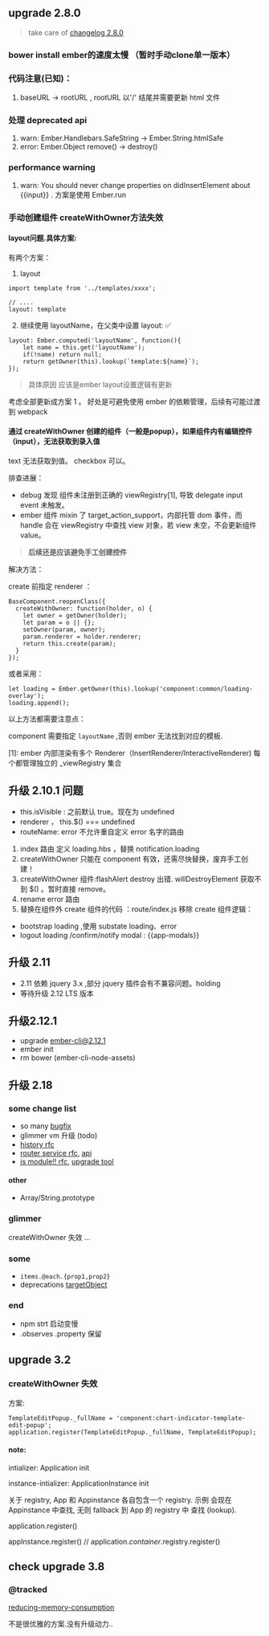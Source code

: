 
## upgrade 2.8.0

> take care of [changelog 2.8.0](https://github.com/emberjs/ember.js/blob/v2.8.0/CHANGELOG.md)

### bower install ember的速度太慢 （暂时手动clone单一版本）
### 代码注意(已知)：

  1. baseURL -> rootURL , rootURL 以'/' 结尾并需要更新 html 文件

### 处理 deprecated api

  1. warn:  Ember.Handlebars.SafeString -> Ember.String.htmlSafe
  2. error: Ember.Object remove() -> destroy()

### performance warning

  1. warn: You should never change properties on didInsertElement about {{input}} . 方案是使用 Ember.run

### 手动创建组件 createWithOwner方法失效

#### layout问题.具体方案:


有两个方案：

1. layout

```
import template from '../templates/xxxx';

// ....
layout: template

```

2. 继续使用 layoutName，在父类中设置 layout: ✅

```
layout: Ember.computed('layoutName', function(){
    let name = this.get('layoutName');
    if(!name) return null;
    return getOwner(this).lookup(`template:${name}`);
});
```
> 具体原因 应该是ember layout设置逻辑有更新


考虑全部更新成方案 1 。 好处是可避免使用 ember 的依赖管理，后续有可能过渡到 webpack


#### 通过 createWithOwner 创建的组件（一般是popup），如果组件内有编辑控件（input），无法获取到录入值

text 无法获取到值。 checkbox 可以。

排查进展：

 - debug 发现 组件未注册到正确的 viewRegistry[1], 导致 delegate input event 未触发。
 - ember 组件 mixin 了 target_action_support，内部托管 dom 事件，而 handle 会在 viewRegistry 中查找 view 对象，若 view 未空，不会更新组件 value。


>  **后续还是应该避免手工创建控件**

解决方法：

create 前指定 renderer ：

```
BaseComponent.reopenClass({
  createWithOwner: function(holder, o) {
    let owner = getOwner(holder);
    let param = o || {};
    setOwner(param, owner);
    param.renderer = holder.renderer;
    return this.create(param);
  }
});
```

或者采用：

```
let loading = Ember.getOwner(this).lookup('component:common/loading-overlay');
loading.append();
```

以上方法都需要注意点：

component 需要指定 `layoutName` ,否则 ember 无法找到对应的模板.


[1]: ember 内部渲染有多个 Renderer（InsertRenderer/InteractiveRenderer) 每个都管理独立的 _viewRegistry 集合

## 升级 2.10.1 问题

- this.isVisible : 之前默认 true。现在为 undefined
- renderer  ， this.$() === undefined
- routeName: error  不允许重自定义 error 名字的路由

1. index 路由 定义 loading.hbs ，替换 notification.loading
2. createWithOwner 只能在 component 有效，还需尽快替换，废弃手工创建！
3. createWithOwner 组件:flashAlert  destroy 出错. willDestroyElement 获取不到 $() 。暂时直接 remove。
4. rename error 路由
5. 替换在组件外 create 组件的代码 ：route/index.js 移除 create 组件逻辑：

- bootstrap loading ,使用 substate loading、error
- logout loading /confirm/notify modal : {{app-modals}}


## 升级 2.11

- 2.11 依赖 jquery 3.x ,部分 jquery 插件会有不兼容问题。holding
- 等待升级 2.12 LTS 版本

## 升级2.12.1

- upgrade ember-cli@2.12.1
- ember init
- rm bower (ember-cli-node-assets)


## 升级 2.18

### some change list

 - so many [bugfix](https://github.com/emberjs/ember.js/blob/master/CHANGELOG.md#2122-april-27-2017)
 - glimmer vm 升级 (todo)
 - [history rfc](https://github.com/bcardarella/rfcs/blob/0ad4c1360f77b6db637417c1f97fa79239e29ecb/text/0000-track-unique-history-location-state.md)
- [router service rfc](https://github.com/emberjs/rfcs/blob/master/text/0095-router-service.md), [api](https://emberjs.com/api/ember/2.17/classes/RouterService)
- [js module!! rfc](https://github.com/emberjs/rfcs/blob/master/text/0176-javascript-module-api.md), [upgrade tool](https://emberjs.com/blog/2017/09/01/ember-2-15-released.html#toc_updating-your-application)

#### other

- Array/String.prototype

### glimmer

createWithOwner 失效 ...

### some

- `items.@each.{prop1,prop2}`
- deprecations [targetObject](https://emberjs.com/deprecations/v2.x/#toc_code-targetobject-code)


### end

 - npm  strt  启动变慢
 - .observes  .property 保留



## upgrade 3.2

### createWithOwner  失效

方案:

```
TemplateEditPopup._fullName = 'component:chart-indicator-template-edit-popup';
application.register(TemplateEditPopup._fullName, TemplateEditPopup);
```


#### note:

intializer: Application init

instance-intializer: ApplicationInstance init

关于 registry, App 和 Appinstance 各自包含一个 registry. 示例 会现在 Appinstance 中查找, 无则 fallback 到 App 的 registry 中 查找 (lookup).

application.register()

appInstance.register() // application._container_.registry.register()



## check  upgrade 3.8


### @tracked


[reducing-memory-consumption](https://github.com/emberjs/rfcs/blob/be351b059f08ac0fe709bc7697860d5064717a7f/text/0000-tracked-properties.md#reducing-memory-consumption)


不是很优雅的方案.没有升级动力..